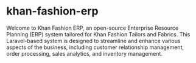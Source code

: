 # khan-fashion-erp

Welcome to Khan Fashion ERP, an open-source Enterprise Resource Planning (ERP) system tailored for Khan Fashion Tailors and Fabrics. This Laravel-based system is designed to streamline and enhance various aspects of the business, including customer relationship management, order processing, sales analytics, and inventory management.